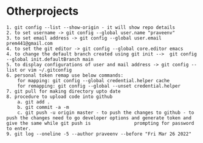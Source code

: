 # Otherprojects

    1. git config --list --show-origin - it will show repo details
    2. to set username -> git config --global user.name "praveenv"
    3. to set email address -> git config --global user.email prem441@gmail.com
    4. to set the git editor -> git config --global core.editor emacs
    4. to change the default branch created using git init -->  git config --global init.defaultBranch main
    5. to display configurations of user and mail address -> git config --list or vim ~/.gitconfig
    6. personal token remap use below commands: 
        for mapping: git config --global credential.helper cache
        for remapping: git config --global --unset credential.helper
    7. git pull for making directory upto date
    8. procedure to upload code into github
        a. git add .
        b. git commit -a -m
        c. git push -u origin master - to push the changes to github - to push the changes need to go developer options and generate token and give the same while git push is                prompting for password to enter.
    9. git log --oneline -5 --author praveenv --before "Fri Mar 26 2022"
        
